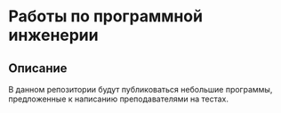 # __Работы по программной инженерии__
## Описание
В данном репозитории будут публиковаться небольшие программы, предложенные к написанию преподавателями на тестах.
